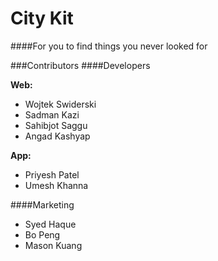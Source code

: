 City Kit
========
####For you to find things you never looked for


###Contributors
####Developers

<strong>Web:</strong>
* Wojtek Swiderski
* Sadman Kazi
* Sahibjot Saggu
* Angad Kashyap

<strong>App:</strong>
* Priyesh Patel
* Umesh Khanna

####Marketing
* Syed Haque
* Bo Peng
* Mason Kuang
